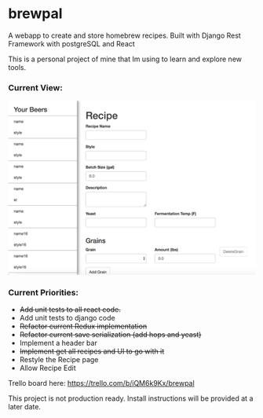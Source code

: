 # brewpal
A webapp to create and store homebrew recipes. Built with Django Rest Framework with postgreSQL and React

This is a personal project of mine that Im using to learn and explore new tools.

### Current View: 

![Alt text](/screenshots/InitialRecipePage.png?raw=true "Brewpal Recipe Page")

### Current Priorities:
  * ~~Add unit tests to all react code.~~
  * Add unit tests to django code
  * ~~Refactor current Redux implementation~~
  * ~~Refactor current save serialization (add hops and yeast)~~
  * Implement a header bar
  * ~~Implement get all recipes and UI to go with it~~
  * Restyle the Recipe page
  * Allow Recipe Edit
  

Trello board here: https://trello.com/b/iQM6k9Kx/brewpal

This project is not production ready. Install instructions will be provided at a later date.